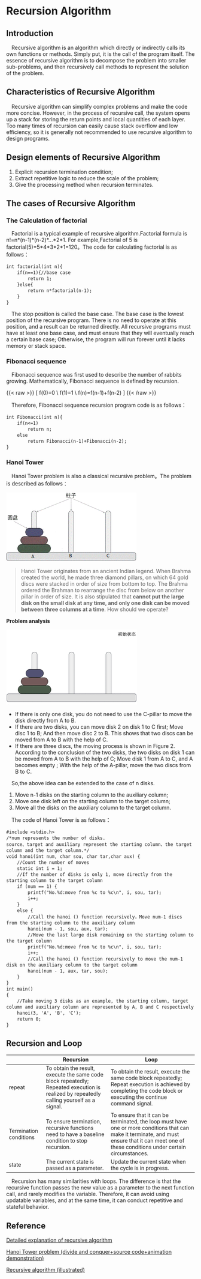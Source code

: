 # Recursion Algorithm

## Introduction

&emsp;Recursive algorithm is an algorithm which directly or indirectly calls its own functions or methods. Simply put, it is the call of the program itself.
The essence of recursive algorithm is to decompose the problem into smaller sub-problems, and then recursively call methods to represent the solution of the problem.

## Characteristics of Recursive Algorithm

&emsp;Recursive algorithm can simplify complex problems and make the code more concise.
However, in the process of recursive call, the system opens up a stack for storing the return points and local quantities of each layer.
Too many times of recursion can easily cause stack overflow and low efficiency, so it is generally not recommended to use recursive algorithm to design programs.

## Design elements of Recursive Algorithm
1. Explicit recursion termination condition;
2. Extract repetitive logic to reduce the scale of the problem;
3. Give the processing method when recursion terminates.

## The cases of Recursive Algorithm

### The Calculation of factorial
&emsp;Factorial is a typical example of recursive algorithm.Factorial formula is n!=n\*(n-1)\*(n-2)\*...\*2\*1.
For example,Factorial of 5 is factorial(5)=5\*4\*3\*2\*1=120。The code for calculating factorial is as follows：

```
int factorial(int n){
	if(n==1){//base case
		return 1;
	}else{
		return n*factorial(n-1);
	}
}
```
&emsp;The stop position is called the base case.
The base case is the lowest position of the recursive program. 
There is no need to operate at this position, and a result can be returned directly.
All recursive programs must have at least one base case, and must ensure that they will eventually reach a certain base case;
Otherwise, the program will run forever until it lacks memory or stack space.

### Fibonacci sequence

&emsp;Fibonacci sequence was first used to describe the number of rabbits growing.
Mathematically, Fibonacci sequence is defined by recursion.

{{< raw >}}
\[ f(0)=0 \\ f(1)=1 \\ f(n)=f(n-1)+f(n-2) \]
{{< /raw >}}

&emsp;Therefore, Fibonacci sequence recursion program code is as follows：

```
int Fibonacci(int n){
	if(n<=1)
		return n;
	else
		return Fibonacci(n-1)+Fibonacci(n-2);
}
```

### Hanoi Tower
&emsp;Hanoi Tower problem is also a classical recursive problem。The problem is described as follows：

![Hanoi](./hanoi.gif "Figure1 Hanoi Tower")

> Hanoi Tower originates from an ancient Indian legend.
When Brahma created the world, he made three diamond pillars, on which 64 gold discs were stacked in order of size from bottom to top.
The Brahma ordered the Brahman to rearrange the disc from below on another pillar in order of size.
It is also stipulated that **cannot put the large disk on the small disk at any time, and only one disk can be moved between three columns at a time**.
How should we operate?

**Problem analysis**

![HanoiSloving](./hanoi_sloving.gif "Figure2 Sloution to Honoi Tower")

* If there is only one disk, you do not need to use the C-pillar to move the disk directly from A to B.
* If there are two disks, you can move disk 2 on disk 1 to C first; Move disc 1 to B; And then move disc 2 to B. This shows that two discs can be moved from A to B with the help of C.
* If there are three discs, the moving process is shown in Figure 2. According to the conclusion of the two disks, the two disks on disk 1 can be moved from A to B with the help of C; Move disk 1 from A to C, and A becomes empty ; With the help of the A-pillar, move the two discs from B to C.

&emsp;So,the above idea can be extended to the case of n disks.

1. Move n-1 disks on the starting column to the auxiliary column;
2. Move one disk left on the starting column to the target column;
3. Move all the disks on the auxiliary column to the target column.

&emsp;The code of Hanoi Tower is as follows：

```
#include <stdio.h>
/*num represents the number of disks.
source、target and auxiliary represent the starting column、the target column and the target column.*/
void hanoi(int num, char sou, char tar,char aux) {
    //Count the number of moves
    static int i = 1;
    //If the number of disks is only 1, move directly from the starting column to the target column
    if (num == 1) {
        printf("No.%d:move from %c to %c\n", i, sou, tar);
        i++;
    }
    else {
        //Call the hanoi () function recursively，Move num-1 discs from the starting column to the auxiliary column
        hanoi(num - 1, sou, aux, tar);
        //Move the last large disk remaining on the starting column to the target column
        printf("No.%d:move from %c to %c\n", i, sou, tar);
        i++;
        //Call the hanoi () function recursively to move the num-1 disk on the auxiliary column to the target column
        hanoi(num - 1, aux, tar, sou);
    }
}
int main()
{
    //Take moving 3 disks as an example, the starting column, target column and auxiliary column are represented by A, B and C respectively
    hanoi(3, 'A', 'B', 'C');
    return 0;
}
```

## Recursion and Loop

|          | Recursion | Loop |
| -------- | ---------------------------------------- | ---------------------------------- |
| repeat     | To obtain the result, execute the same code block repeatedly; Repeated execution is realized by repeatedly calling yourself as a signal. | To obtain the result, execute the same code block repeatedly; Repeat execution is achieved by completing the code block or executing the continue command signal. |
| Termination conditions | To ensure termination, recursive functions need to have a baseline condition to stop recursion. | To ensure that it can be terminated, the loop must have one or more conditions that can make it terminate, and must ensure that it can meet one of these conditions under certain circumstances. |
| state     | The current state is passed as a parameter. | Update the current state when the cycle is in progress. |

&emsp;Recursion has many similarities with loops. The difference is that the recursive function passes the new value as a parameter to the next function call, and rarely modifies the variable.
Therefore, it can avoid using updatable variables, and at the same time, it can conduct repetitive and stateful behavior.
## Reference

[Detailed explanation of recursive algorithm](https://chenqx.github.io/2014/09/29/Algorithm-Recursive-Programming/)

[Hanoi Tower problem (divide and conquer+source code+animation demonstration)](http://c.biancheng.net/algorithm/tower-of-hanoi.html)

[Recursive algorithm (illustrated)](https://blog.csdn.net/lltqyl/article/details/106604387)
